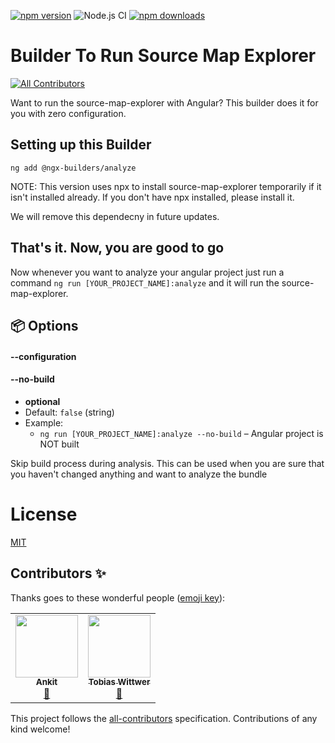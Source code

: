 [![npm version](https://badge.fury.io/js/%40ngx-builders%2Fanalyze.svg)](https://badge.fury.io/js/%40ngx-builders%2Fanalyze)
![Node.js CI](https://github.com/ngx-builders/source-map-analyzer/workflows/Node.js%20CI/badge.svg?branch=master)
[![npm downloads](https://img.shields.io/npm/dt/@ngx-builders/analyze?label=npm%20downloads)](https://www.npmjs.com/package/@ngx-builders/analyze)

# Builder To Run Source Map Explorer
<!-- ALL-CONTRIBUTORS-BADGE:START - Do not remove or modify this section -->
[![All Contributors](https://img.shields.io/badge/all_contributors-2-orange.svg?style=flat-square)](#contributors-)
<!-- ALL-CONTRIBUTORS-BADGE:END -->

Want to run the source-map-explorer with Angular? 
This builder does it for you with zero configuration.


## Setting up this Builder

```
ng add @ngx-builders/analyze
```

NOTE: This version uses npx to install source-map-explorer temporarily if it isn't installed already. If you don't have npx installed, please install it.


We will remove this dependecny in future updates.

## That's it. Now, you are good to go

Now whenever you want to analyze your angular project just run a command `ng run [YOUR_PROJECT_NAME]:analyze` and it will run the source-map-explorer.


## 📦 Options <a name="options"></a>

#### --configuration <a name="configuration"></a>

#### --no-build <a name="no-build"></a>
- **optional**
- Default: `false` (string)
- Example:
  - `ng run [YOUR_PROJECT_NAME]:analyze --no-build` – Angular project is NOT built

Skip build process during analysis.
This can be used when you are sure that you haven't changed anything and want to analyze the bundle

# License
[MIT](https://github.com/ngx-builders/source-map-analyzer/blob/master/LICENSE)


## Contributors ✨

Thanks goes to these wonderful people ([emoji key](https://allcontributors.org/docs/en/emoji-key)):

<!-- ALL-CONTRIBUTORS-LIST:START - Do not remove or modify this section -->
<!-- prettier-ignore-start -->
<!-- markdownlint-disable -->
<table>
  <tr>
    <td align="center"><a href="https://ankitsharmablogs.com/"><img src="https://avatars1.githubusercontent.com/u/33789321?v=4" width="100px;" alt=""/><br /><sub><b>Ankit</b></sub></a><br /><a href="https://github.com/ngx-builders/source-map-analyzer/commits?author=AnkitSharma-007" title="Documentation">📖</a></td>
    <td align="center"><a href="https://github.com/twittwer"><img src="https://avatars1.githubusercontent.com/u/8677948?v=4" width="100px;" alt=""/><br /><sub><b>Tobias Wittwer</b></sub></a><br /><a href="https://github.com/ngx-builders/source-map-analyzer/commits?author=twittwer" title="Documentation">📖</a></td>
  </tr>
</table>

<!-- markdownlint-enable -->
<!-- prettier-ignore-end -->
<!-- ALL-CONTRIBUTORS-LIST:END -->

This project follows the [all-contributors](https://github.com/all-contributors/all-contributors) specification. Contributions of any kind welcome!
